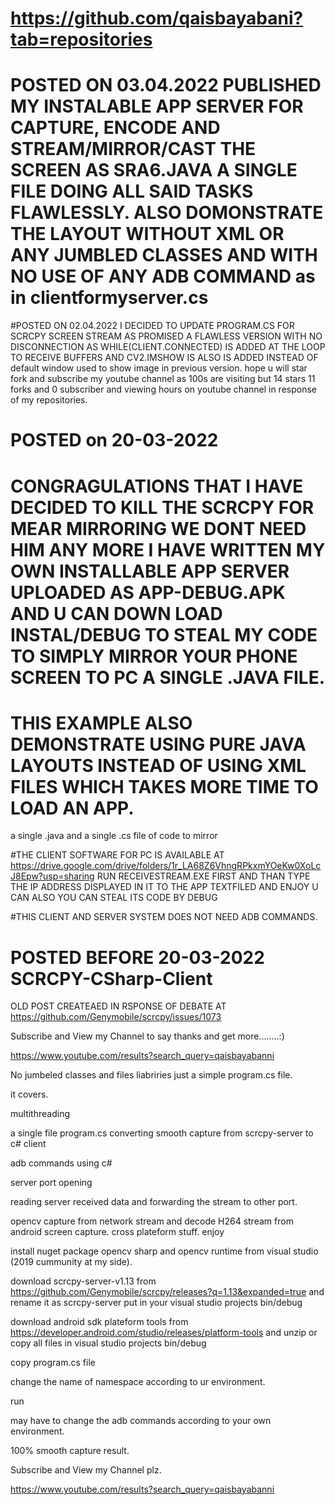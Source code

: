 # https://github.com/qaisbayabani?tab=repositories

# POSTED ON 03.04.2022 PUBLISHED MY INSTALABLE APP SERVER FOR CAPTURE, ENCODE AND STREAM/MIRROR/CAST THE SCREEN AS SRA6.JAVA A SINGLE FILE DOING ALL SAID TASKS FLAWLESSLY. ALSO DOMONSTRATE THE LAYOUT WITHOUT XML OR ANY JUMBLED CLASSES AND WITH NO USE OF ANY ADB COMMAND as in clientformyserver.cs 

#POSTED ON 02.04.2022 I DECIDED TO UPDATE PROGRAM.CS FOR SCRCPY SCREEN STREAM AS PROMISED A FLAWLESS VERSION WITH NO DISCONNECTION AS WHILE(CLIENT.CONNECTED) IS ADDED AT THE LOOP TO RECEIVE BUFFERS AND CV2.IMSHOW IS ALSO IS ADDED INSTEAD OF default window used to show image in previous version. hope u will star fork and subscribe my youtube channel as 100s are visiting but 14 stars 11 forks and 0 subscriber and viewing hours on youtube channel in response of my repositories.

# POSTED on 20-03-2022

# CONGRAGULATIONS THAT I HAVE DECIDED TO KILL THE SCRCPY FOR MEAR MIRRORING WE DONT NEED HIM ANY MORE I HAVE WRITTEN MY OWN INSTALLABLE APP SERVER UPLOADED AS APP-DEBUG.APK AND U CAN DOWN LOAD INSTAL/DEBUG TO STEAL MY CODE TO SIMPLY MIRROR YOUR PHONE SCREEN TO PC A SINGLE .JAVA FILE.

#  THIS EXAMPLE ALSO DEMONSTRATE USING PURE JAVA LAYOUTS INSTEAD OF USING XML FILES WHICH TAKES MORE TIME TO LOAD AN APP.

a single .java and a single .cs file of code to mirror

#THE CLIENT SOFTWARE FOR PC IS AVAILABLE AT https://drive.google.com/drive/folders/1r_LA68Z6VhngRPkxmYOeKw0XoLcJ8Epw?usp=sharing RUN RECEIVESTREAM.EXE FIRST AND THAN TYPE THE IP ADDRESS DISPLAYED IN IT TO THE APP TEXTFILED AND ENJOY U CAN ALSO YOU CAN STEAL ITS CODE BY DEBUG

#THIS CLIENT AND SERVER SYSTEM DOES NOT NEED ADB COMMANDS.

# POSTED BEFORE 20-03-2022 SCRCPY-CSharp-Client


OLD POST CREATEAED IN RSPONSE OF DEBATE AT https://github.com/Genymobile/scrcpy/issues/1073

Subscribe and View my Channel to say thanks and get more........:)

https://www.youtube.com/results?search_query=qaisbayabanni

No jumbeled classes and files liabriries just a simple program.cs file.

it covers.

multithreading

a single file program.cs converting smooth capture from scrcpy-server to c# client

adb commands using c#

server port opening

reading server received data and forwarding the stream to other port.

opencv capture from network stream and decode H264 stream from android screen capture.
cross plateform stuff.
enjoy

install nuget package opencv sharp and opencv runtime from visual studio (2019 cummunity at my side).

download scrcpy-server-v1.13 from https://github.com/Genymobile/scrcpy/releases?q=1.13&expanded=true and rename it as scrcpy-server put in your visual studio projects bin/debug

download android sdk plateform tools from https://developer.android.com/studio/releases/platform-tools and unzip or copy all files in visual studio projects bin/debug

copy program.cs file

change the name of namespace according to ur environment.

run

may have to change the adb commands according to your own environment.

100% smooth capture result.

Subscribe and View my Channel plz.

https://www.youtube.com/results?search_query=qaisbayabanni

